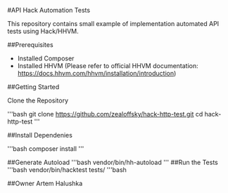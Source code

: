 #API Hack Automation Tests

This repository contains small example of implementation automated API tests using Hack/HHVM.

##Prerequisites
- Installed Composer 
- Installed HHVM
(Please refer to official HHVM documentation: https://docs.hhvm.com/hhvm/installation/introduction)

##Getting Started

Clone the Repository

'''bash
git clone https://github.com/zealoffsky/hack-http-test.git
cd hack-http-test
'''

##Install Dependenies

'''bash
composer install
'''

##Generate Autoload
'''bash
vendor/bin/hh-autoload
'''
##Run the Tests
'''bash
vendor/bin/hacktest tests/
'''bash

##Owner
Artem Halushka 
